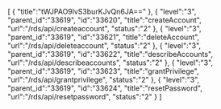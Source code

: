 [
	{
		"title":"tWJPAO9lvS3burKJvQn6JA=="
	},
	{
		"level":"3",
		"parent_id":"33619",
		"id":"33620",
		"title":"createAccount",
		"url":"/rds/api/createaccount",
		"status":"2"
	},
	{
		"level":"3",
		"parent_id":"33619",
		"id":"33621",
		"title":"deleteAccount",
		"url":"/rds/api/deleteaccount",
		"status":"2"
	},
	{
		"level":"3",
		"parent_id":"33619",
		"id":"33622",
		"title":"describeAccounts",
		"url":"/rds/api/describeaccounts",
		"status":"2"
	},
	{
		"level":"3",
		"parent_id":"33619",
		"id":"33623",
		"title":"grantPrivilege",
		"url":"/rds/api/grantprivilege",
		"status":"2"
	},
	{
		"level":"3",
		"parent_id":"33619",
		"id":"33624",
		"title":"resetPassword",
		"url":"/rds/api/resetpassword",
		"status":"2"
	}
]